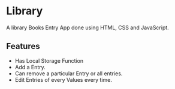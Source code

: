 # Library

A library Books Entry App done using HTML, CSS and JavaScript.

## Features
- Has Local Storage Function
- Add a Entry.
- Can remove a particular Entry or all entries.
- Edit Entries of every Values every time.
